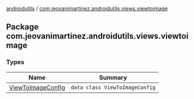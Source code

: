 [androidutils](../index.md) / [com.jeovanimartinez.androidutils.views.viewtoimage](./index.md)

## Package com.jeovanimartinez.androidutils.views.viewtoimage

### Types

| Name | Summary |
|---|---|
| [ViewToImageConfig](-view-to-image-config/index.md) | `data class ViewToImageConfig` |
